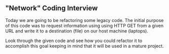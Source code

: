 ## "Network" Coding Interview

Today we are going to be refactoring some legacy code. 
The initial purpose of this code was to request information using using HTTP GET from a given URL and write it to a destination (file) on our host machine (laptops). 

Look through the given code and see how you could refactor it to accomplish this goal
keeping in mind that it will be used in a mature project.
